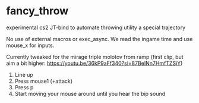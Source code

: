 # fancy_throw
experimental cs2 JT-bind to automate throwing utility a special trajectory 

No use of external macros or exec_async. We read the ingame time and use mouse_x for inputs.

Currently tweaked for the mirage triple molotov from ramp (first clip, but aim a bit higher: https://youtu.be/36kP9aFf340?si=87BeINn7HmfTZSiY)

1. Line up
2. Press mouse1 (+attack)
3. Press p
4. Start moving your mouse around until you hear the bip sound

